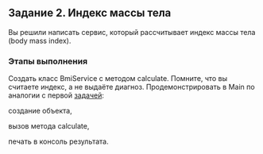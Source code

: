 ## Задание 2. Индекс массы тела

Вы решили написать сервис, который рассчитывает индекс массы тела (body mass index).

### Этапы выполнения

Создать класс BmiService с методом calculate. Помните, что вы считаете индекс, а не выдаёте диагноз.
Продемонстрировать в Main по аналогии с первой [задачей](https://github.com/annaigorewna/Netology-Java-HW4):

создание объекта,

вызов метода calculate,

печать в консоль результата.

